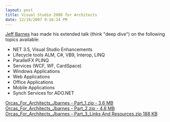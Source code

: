 ```yaml
---
layout: post
title: Visual Studio 2008 for Architects
date: 12/19/2007 9:16:24 PM
---
```


[Jeff Barnes](http://blogs.msdn.com/jbarnes/default.aspx) has made his extended talk (think "deep dive") on the following topics available:

*   NET 3.5, Visual Studio Enhancements 
*   Lifecycle tools ALM, C#, VB9, Interop, LINQ 
*   ParallelFX PLINQ
*   Services (WCF, WF, CardSpace) 
*   Windows Applications 
*   Web Applications 
*   Office Applications 
*   Mobile Applications 
*   Synch Services for ADO.NET  

[Orcas_For_Architects_Jbarnes - Part_1.zip - 3.6 MB](http://www.dotnettikihut.com/downloads/Orcas_For_Architects_Jbarnes%20-%20Part_1.zip)      
[Orcas_For_Architects_Jbarnes - Part_2.zip - 4.8 MB](http://www.dotnettikihut.com/downloads/Orcas_For_Architects_Jbarnes%20-%20Part_2.zip)      
[Orcas_For_Architects_Jbarnes - Part_3_Links And Resources.zip 188 KB](http://www.dotnettikihut.com/downloads/Orcas_For_Architects_Jbarnes%20-%20Part_3_Links%20And%20Resources.zip)
